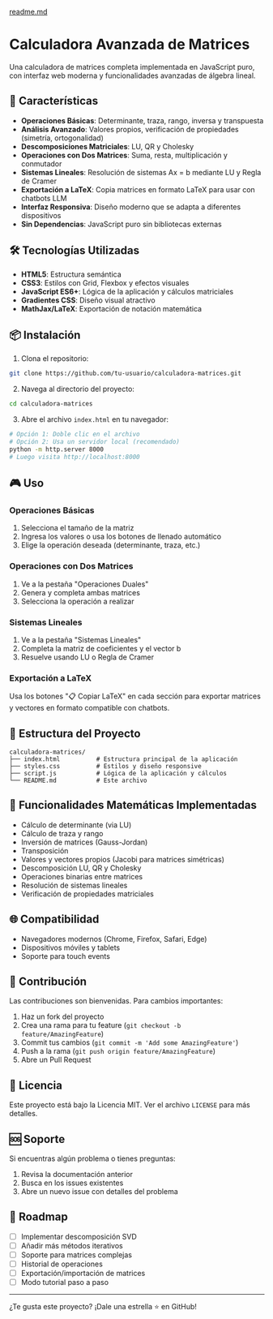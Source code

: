 [readme.md](https://github.com/user-attachments/files/21927114/readme.md)
# Calculadora Avanzada de Matrices

Una calculadora de matrices completa implementada en JavaScript puro, con interfaz web moderna y funcionalidades avanzadas de álgebra lineal.

## 🚀 Características

- **Operaciones Básicas**: Determinante, traza, rango, inversa y transpuesta
- **Análisis Avanzado**: Valores propios, verificación de propiedades (simetría, ortogonalidad)
- **Descomposiciones Matriciales**: LU, QR y Cholesky
- **Operaciones con Dos Matrices**: Suma, resta, multiplicación y conmutador
- **Sistemas Lineales**: Resolución de sistemas Ax = b mediante LU y Regla de Cramer
- **Exportación a LaTeX**: Copia matrices en formato LaTeX para usar con chatbots LLM
- **Interfaz Responsiva**: Diseño moderno que se adapta a diferentes dispositivos
- **Sin Dependencias**: JavaScript puro sin bibliotecas externas

## 🛠️ Tecnologías Utilizadas

- **HTML5**: Estructura semántica
- **CSS3**: Estilos con Grid, Flexbox y efectos visuales
- **JavaScript ES6+**: Lógica de la aplicación y cálculos matriciales
- **Gradientes CSS**: Diseño visual atractivo
- **MathJax/LaTeX**: Exportación de notación matemática

## 📦 Instalación

1. Clona el repositorio:
```bash
git clone https://github.com/tu-usuario/calculadora-matrices.git
```

2. Navega al directorio del proyecto:
```bash
cd calculadora-matrices
```

3. Abre el archivo `index.html` en tu navegador:
```bash
# Opción 1: Doble clic en el archivo
# Opción 2: Usa un servidor local (recomendado)
python -m http.server 8000
# Luego visita http://localhost:8000
```

## 🎮 Uso

### Operaciones Básicas
1. Selecciona el tamaño de la matriz
2. Ingresa los valores o usa los botones de llenado automático
3. Elige la operación deseada (determinante, traza, etc.)

### Operaciones con Dos Matrices
1. Ve a la pestaña "Operaciones Duales"
2. Genera y completa ambas matrices
3. Selecciona la operación a realizar

### Sistemas Lineales
1. Ve a la pestaña "Sistemas Lineales"
2. Completa la matriz de coeficientes y el vector b
3. Resuelve usando LU o Regla de Cramer

### Exportación a LaTeX
Usa los botones "📋 Copiar LaTeX" en cada sección para exportar matrices y vectores en formato compatible con chatbots.

## 📁 Estructura del Proyecto

```
calculadora-matrices/
├── index.html          # Estructura principal de la aplicación
├── styles.css          # Estilos y diseño responsive
├── script.js           # Lógica de la aplicación y cálculos
└── README.md           # Este archivo
```

## 🔢 Funcionalidades Matemáticas Implementadas

- Cálculo de determinante (via LU)
- Cálculo de traza y rango
- Inversión de matrices (Gauss-Jordan)
- Transposición
- Valores y vectores propios (Jacobi para matrices simétricas)
- Descomposición LU, QR y Cholesky
- Operaciones binarias entre matrices
- Resolución de sistemas lineales
- Verificación de propiedades matriciales

## 🌐 Compatibilidad

- Navegadores modernos (Chrome, Firefox, Safari, Edge)
- Dispositivos móviles y tablets
- Soporte para touch events

## 🤝 Contribución

Las contribuciones son bienvenidas. Para cambios importantes:

1. Haz un fork del proyecto
2. Crea una rama para tu feature (`git checkout -b feature/AmazingFeature`)
3. Commit tus cambios (`git commit -m 'Add some AmazingFeature'`)
4. Push a la rama (`git push origin feature/AmazingFeature`)
5. Abre un Pull Request

## 📝 Licencia

Este proyecto está bajo la Licencia MIT. Ver el archivo `LICENSE` para más detalles.

## 🆘 Soporte

Si encuentras algún problema o tienes preguntas:

1. Revisa la documentación anterior
2. Busca en los issues existentes
3. Abre un nuevo issue con detalles del problema

## 🔮 Roadmap

- [ ] Implementar descomposición SVD
- [ ] Añadir más métodos iterativos
- [ ] Soporte para matrices complejas
- [ ] Historial de operaciones
- [ ] Exportación/importación de matrices
- [ ] Modo tutorial paso a paso

---

¿Te gusta este proyecto? ¡Dale una estrella ⭐ en GitHub!
